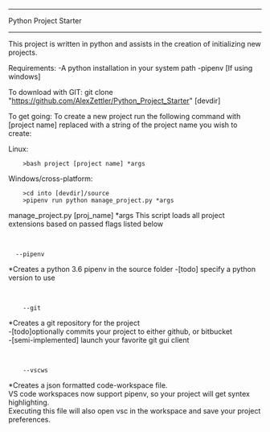 **********************
Python Project Starter
**********************
This project is written in python and assists in the creation of initializing new projects.


Requirements:
    -A python installation in your system path
    -pipenv [If using windows]


To download with GIT:
    git clone "https://github.com/AlexZettler/Python_Project_Starter" [devdir]

    
To get going:
To create a new project run the following command with [project name] replaced with a string of the project name you wish to create:

Linux:

        >bash project [project name] *args

Windows/cross-platform:

        >cd into [devdir]/source
        >pipenv run python manage_project.py *args

manage_project.py [proj_name] *args
    This script loads all project extensions based on passed flags listed below

<br>

      --pipenv
*Creates a python 3.6 pipenv in the source folder
-[todo] specify a python version to use


<br>

        --git
*Creates a git repository for the project<br>
-[todo]optionally commits your project to either github, or bitbucket<br>
-[semi-implemented] launch your favorite git gui client

<br>

        --vscws
*Creates a json formatted code-workspace file.<br>
VS code workspaces now support pipenv, so your project will get syntex highlighting.<br>
Executing this file will also open vsc in the workspace and save your project preferences.
